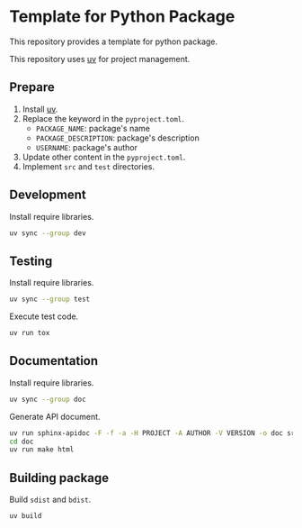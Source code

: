 # Template for Python Package

This repository provides a template for python package.

This repository uses [uv](https://github.com/astral-sh/uv) for project management.

## Prepare

1. Install [uv](https://github.com/astral-sh/uv).
1. Replace the keyword in the `pyproject.toml`.
   - `PACKAGE_NAME`: package's name
   - `PACKAGE_DESCRIPTION`: package's description
   - `USERNAME`: package's author
1. Update other content in the `pyproject.toml`.
1. Implement `src` and `test` directories.

## Development

Install require libraries.

```sh
uv sync --group dev
```

## Testing

Install require libraries.

```sh
uv sync --group test
```

Execute test code.

```sh
uv run tox
```

## Documentation

Install require libraries.

```sh
uv sync --group doc
```

Generate API document.

```sh
uv run sphinx-apidoc -F -f -a -H PROJECT -A AUTHOR -V VERSION -o doc src
cd doc
uv run make html
```

## Building package

Build `sdist` and `bdist`.

```sh
uv build
```
